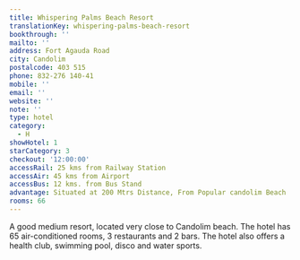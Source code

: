 ```yaml
---
title: Whispering Palms Beach Resort
translationKey: whispering-palms-beach-resort
bookthrough: ''
mailto: ''
address: Fort Agauda Road
city: Candolim
postalcode: 403 515
phone: 832-276 140-41
mobile: ''
email: ''
website: ''
note: ''
type: hotel
category:
  - H
showHotel: 1
starCategory: 3
checkout: '12:00:00'
accessRail: 25 kms from Railway Station
accessAir: 45 kms from Airport
accessBus: 12 kms. from Bus Stand
advantage: Situated at 200 Mtrs Distance, From Popular candolim Beach
rooms: 66
---
```

A good medium resort, located very close to Candolim beach. The hotel has 65 air-conditioned rooms, 3 restaurants and 2 bars. The hotel also offers a health club, swimming pool, disco and water sports.